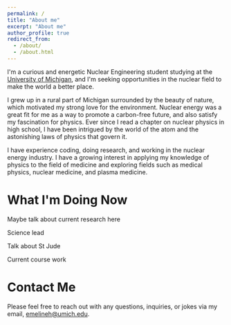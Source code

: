 ```yaml
---
permalink: /
title: "About me"
excerpt: "About me"
author_profile: true
redirect_from: 
  - /about/
  - /about.html
---
```

I'm a curious and energetic Nuclear Engineering student studying at the [University of Michigan](https://www.engin.umich.edu/), and I'm seeking opportunities in the nuclear field to make the world a better place.

I grew up in a rural part of Michigan surrounded by the beauty of nature, which motivated my strong love for the environment. Nuclear energy was a great fit for me as a way to promote a carbon-free future, and also satisfy my fascination for physics. Ever since I read a chapter on nuclear physics in high school, I have been intrigued by the world of the atom and the astonishing laws of physics that govern it.

I have experience coding, doing research, and working in the nuclear energy industry. I have a growing interest in applying my knowledge of physics to the field of medicine and exploring fields such as medical physics, nuclear medicine, and plasma medicine.

What I'm Doing Now
======

Maybe talk about current research here

Science lead

Talk about St Jude

Current course work 

Contact Me
======
Please feel free to reach out with any questions, inquiries, or jokes via my email, [emelineh@umich.edu](mailto:emelineh@umich.edu).